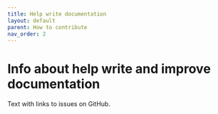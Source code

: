 ```yaml
---
title: Help write documentation
layout: default
parent: How to contribute
nav_order: 2
---
```


# Info about help write and improve documentation

Text with links to issues on GitHub.
